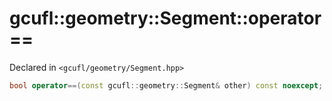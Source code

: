 # gcufl::geometry::Segment::operator==
Declared in `<gcufl/geometry/Segment.hpp>`
```cpp
bool operator==(const gcufl::geometry::Segment& other) const noexcept;
```

